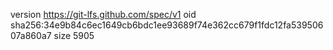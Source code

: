version https://git-lfs.github.com/spec/v1
oid sha256:34e9b84c6ec1649cb6bdc1ee93689f74e362cc679f1fdc12fa53950607a860a7
size 5905
